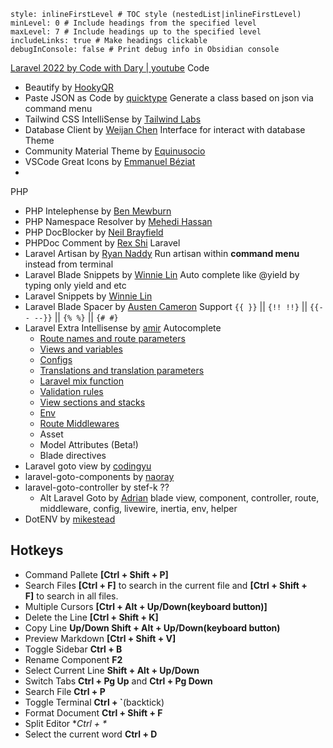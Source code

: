 ```table-of-contents
style: inlineFirstLevel # TOC style (nestedList|inlineFirstLevel)
minLevel: 0 # Include headings from the specified level
maxLevel: 7 # Include headings up to the specified level
includeLinks: true # Make headings clickable
debugInConsole: false # Print debug info in Obsidian console
```

[Laravel 2022 by Code with Dary | youtube](https://www.youtube.com/watch?v=KAUxgUvC514)
Code
- Beautify by [HookyQR](https://marketplace.visualstudio.com/publishers/HookyQR)
- Paste JSON as Code by [quicktype](https://marketplace.visualstudio.com/publishers/quicktype)
	Generate a class based on json via command menu
- Tailwind CSS IntelliSense by [Tailwind Labs](https://marketplace.visualstudio.com/publishers/bradlc)
- Database Client by [Weijan Chen](https://marketplace.visualstudio.com/publishers/cweijan)
	Interface for interact with database
Theme
- Community Material Theme by [Equinusocio](https://marketplace.visualstudio.com/publishers/Equinusocio)
- VSCode Great Icons by [Emmanuel Béziat](https://marketplace.visualstudio.com/publishers/emmanuelbeziat)
- 
PHP
- PHP Intelephense by [Ben Mewburn](https://marketplace.visualstudio.com/publishers/bmewburn)
- PHP Namespace Resolver by [Mehedi Hassan](https://marketplace.visualstudio.com/publishers/MehediDracula)
- PHP DocBlocker by [Neil Brayfield](https://marketplace.visualstudio.com/publishers/neilbrayfield)
- PHPDoc Comment by [Rex Shi](https://marketplace.visualstudio.com/publishers/rexshi)
Laravel
- Laravel Artisan by [Ryan Naddy](https://marketplace.visualstudio.com/publishers/ryannaddy)
	Run artisan within **command menu** instead from terminal
- Laravel Blade Snippets by [Winnie Lin](https://marketplace.visualstudio.com/publishers/onecentlin)
	Auto complete like @yield by typing only yield and etc
- Laravel Snippets by [Winnie Lin](https://marketplace.visualstudio.com/publishers/onecentlin)
- Laravel Blade Spacer by [Austen Cameron](https://marketplace.visualstudio.com/publishers/austenc)
	Support `{{ }}` || `{!! !!}` || `{{-- --}}` || `{% %}` || `{# #}`
- Laravel Extra Intellisense by [amir](https://marketplace.visualstudio.com/publishers/amiralizadeh9480)
	Autocomplete 
	- [Route names and route parameters](https://marketplace.visualstudio.com/items?itemName=amiralizadeh9480.laravel-extra-intellisense#route-names-and-route-parameters)
	- [Views and variables](https://marketplace.visualstudio.com/items?itemName=amiralizadeh9480.laravel-extra-intellisense#views-and-variables)
	- [Configs](https://marketplace.visualstudio.com/items?itemName=amiralizadeh9480.laravel-extra-intellisense#configs)
	- [Translations and translation parameters](https://marketplace.visualstudio.com/items?itemName=amiralizadeh9480.laravel-extra-intellisense#translations-and-translation-parameters)
	- [Laravel mix function](https://marketplace.visualstudio.com/items?itemName=amiralizadeh9480.laravel-extra-intellisense#laravel-mix-function)
	- [Validation rules](https://marketplace.visualstudio.com/items?itemName=amiralizadeh9480.laravel-extra-intellisense#validation-rules)
	- [View sections and stacks](https://marketplace.visualstudio.com/items?itemName=amiralizadeh9480.laravel-extra-intellisense#view-sections-and-stacks)
	- [Env](https://marketplace.visualstudio.com/items?itemName=amiralizadeh9480.laravel-extra-intellisense#env)
	- [Route Middlewares](https://marketplace.visualstudio.com/items?itemName=amiralizadeh9480.laravel-extra-intellisense#route-middlewares)
	- Asset
	- Model Attributes (Beta!)
	- Blade directives
- Laravel goto view by [codingyu](https://marketplace.visualstudio.com/publishers/codingyu)
- laravel-goto-components by [naoray](https://marketplace.visualstudio.com/publishers/naoray)
- laravel-goto-controller by stef-k ?? 
	- Alt Laravel Goto by [Adrian](https://marketplace.visualstudio.com/publishers/absszero)
		blade view, component, controller, route, middleware, config, livewire, inertia, env, helper
- DotENV by [mikestead](https://marketplace.visualstudio.com/publishers/mikestead)

## Hotkeys
- Command Pallete **[Ctrl + Shift + P]**
- Search Files 
	  **[Ctrl + F]** to search in the current file and **[Ctrl + Shift + F]** to search in all files.
- Multiple Cursors **[Ctrl + Alt + Up/Down(keyboard button)]**
- Delete the Line **[Ctrl + Shift + K]**
- Copy Line **Up/Down Shift + Alt + Up/Down(keyboard button)**
- Preview Markdown **[Ctrl + Shift + V]**
- Toggle Sidebar **Ctrl + B**
- Rename Component **F2**
- Select Current Line **Shift + Alt + Up/Down**
- Switch Tabs **Ctrl + Pg Up** and **Ctrl + Pg Down**
- Search File **Ctrl + P**
- Toggle Terminal **Ctrl + `**(backtick)
- Format Document **Ctrl + Shift + F**
- Split Editor **Ctrl + \**
- Select the current word **Ctrl + D**